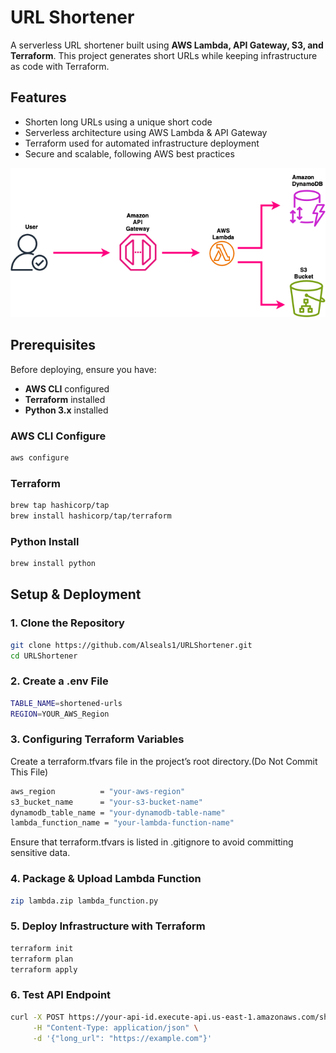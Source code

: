 # URL Shortener

A serverless URL shortener built using **AWS Lambda, API Gateway, S3, and Terraform**. This project generates short URLs while keeping infrastructure as code with Terraform.

## Features

- Shorten long URLs using a unique short code
- Serverless architecture using AWS Lambda & API Gateway
- Terraform used for automated infrastructure deployment
- Secure and scalable, following AWS best practices

![URL Shortner Diagram](URLShortener.drawio.png)

## Prerequisites

Before deploying, ensure you have:

- **AWS CLI** configured
- **Terraform** installed
- **Python 3.x** installed

### AWS CLI Configure

```bash
aws configure
```

### Terraform

```bash
brew tap hashicorp/tap
brew install hashicorp/tap/terraform
```

### Python Install

```bash
brew install python
```

## Setup & Deployment

### 1. Clone the Repository

```sh
git clone https://github.com/Alseals1/URLShortener.git
cd URLShortener
```

### 2. Create a .env File

```sh
TABLE_NAME=shortened-urls
REGION=YOUR_AWS_Region
```

### 3. Configuring Terraform Variables

Create a terraform.tfvars file in the project’s root directory.(Do Not Commit This File)

```sh
aws_region          = "your-aws-region"
s3_bucket_name      = "your-s3-bucket-name"
dynamodb_table_name = "your-dynamodb-table-name"
lambda_function_name = "your-lambda-function-name"
```

Ensure that terraform.tfvars is listed in .gitignore to avoid committing sensitive data.

### 4. Package & Upload Lambda Function

```sh
zip lambda.zip lambda_function.py
```

### 5. Deploy Infrastructure with Terraform

```sh
terraform init
terraform plan
terraform apply
```

### 6. Test API Endpoint

```sh
curl -X POST https://your-api-id.execute-api.us-east-1.amazonaws.com/shorten \
     -H "Content-Type: application/json" \
     -d '{"long_url": "https://example.com"}'
```
